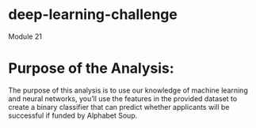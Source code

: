 # deep-learning-challenge
Module 21

# Purpose of the Analysis:
The purpose of this analysis is to use our knowledge of machine learning and neural networks, you’ll use the features in the provided dataset to create a binary classifier that can predict whether applicants will be successful if funded by Alphabet Soup.


